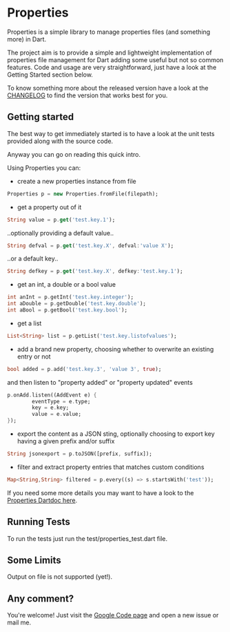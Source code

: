 Properties
===========

Properties is a simple library to manage properties files (and something more) in Dart.

The project aim is to provide a simple and lightweight implementation of properties 
file management for Dart adding some useful but not so common features. 
Code and usage are very straightforward, just have a look at the Getting Started section below.

To know something more about the released version have a look at the
[CHANGELOG][changelog] to find the version that works best for you.

Getting started
-----------
The best way to get immediately started is to have 
a look at the unit tests provided along with the source code.

Anyway you can go on reading this quick intro.

Using Properties you can:

- create a new properties instance from file

```dart
Properties p = new Properties.fromFile(filepath);
```

- get a property out of it

```dart
String value = p.get('test.key.1');
```

..optionally providing a default value..

```dart
String defval = p.get('test.key.X', defval:'value X');
```

..or a default key..

```dart
String defkey = p.get('test.key.X', defkey:'test.key.1');
```

- get an int, a double or a bool value

```dart
int anInt = p.getInt('test.key.integer');
int aDouble = p.getDouble('test.key.double');
int aBool = p.getBool('test.key.bool');
```

- get a list

```dart
List<String> list = p.getList('test.key.listofvalues');
```

- add a brand new property, choosing whether to overwrite an existing entry or not

```dart
bool added = p.add('test.key.3', 'value 3', true);
```

and then listen to "property added" or "property updated" events

```dart
p.onAdd.listen((AddEvent e) {
        eventType = e.type;
        key = e.key;
        value = e.value;
});
```

- export the content as a JSON sting, optionally choosing to export key having a
given prefix and/or suffix

```dart
String jsonexport = p.toJSON([prefix, suffix]);
```

- filter and extract property entries that matches custom conditions

```dart
Map<String,String> filtered = p.every((s) => s.startsWith('test'));
```
If you need some more details you may want to have a look to the [Properties Dartdoc here][dartdoc].

Running Tests
-------------
To run the tests just run the test/properties_test.dart file.

Some Limits
-------------
Output on file is not supported (yet!).

Any comment?
-------------
You're welcome! Just visit the [Google Code page][gcp] and open a new issue or mail me.

[changelog]: http://code.google.com/p/dart-properties/source/browse/tags/0.5.0/CHANGELOG
[gcp]: http://code.google.com/p/dart-properties/
[dartdoc]: http://code.google.com/p/dart-properties/source/browse/tags/0.5.0/#0.5.0%2Fdoc